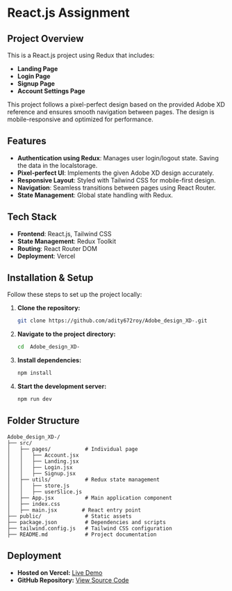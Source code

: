 # React.js Assignment

## Project Overview
This is a React.js project using Redux that includes:
-  **Landing Page**
-  **Login Page**
-  **Signup Page**
-  **Account Settings Page**

This project follows a pixel-perfect design based on the provided Adobe XD reference and ensures smooth navigation between pages. The design is mobile-responsive and optimized for performance.

## Features
- **Authentication using Redux**: Manages user login/logout state. Saving the data in the localstorage.
- **Pixel-perfect UI**: Implements the given Adobe XD design accurately.
- **Responsive Layout**: Styled with Tailwind CSS for mobile-first design.
- **Navigation**: Seamless transitions between pages using React Router.
- **State Management**: Global state handling with Redux. 

## Tech Stack
- **Frontend**: React.js, Tailwind CSS
- **State Management**: Redux Toolkit
- **Routing**: React Router DOM
- **Deployment**: Vercel 

## Installation & Setup

Follow these steps to set up the project locally:

1. **Clone the repository:**
   ```sh
   git clone https://github.com/adity672roy/Adobe_design_XD-.git
   ```
2. **Navigate to the project directory:**
   ```sh
   cd  Adobe_design_XD-
   ```
3. **Install dependencies:**
   ```sh
   npm install
   ```
4. **Start the development server:**
   ```sh
   npm run dev
   ```

## Folder Structure
```
Adobe_design_XD-/
├── src/ 
│   ├── pages/           # Individual page 
│   │   ├── Account.jsx
│   │   ├── Landing.jsx
│   │   ├── Login.jsx
│   │   ├── Signup.jsx
│   ├── utils/           # Redux state management
│   │   ├── store.js
│   │   ├── userSlice.js
│   ├── App.jsx          # Main application component
│   ├── index.css
│   ├── main.jsx        # React entry point
├── public/              # Static assets
├── package.json         # Dependencies and scripts
├── tailwind.config.js   # Tailwind CSS configuration
├── README.md            # Project documentation
```

## Deployment
- **Hosted on Vercel:** [Live Demo](https://adobe-design-xd.vercel.app/)
- **GitHub Repository:** [View Source Code](https://github.com/adity672roy/Adobe_design_XD-)
 
 

